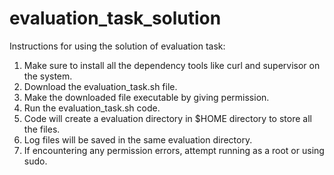 # evaluation_task_solution

Instructions for using the solution of evaluation task: 

1. Make sure to install all the dependency tools like curl and supervisor on the system.
2. Download the evaluation_task.sh file.
3. Make the downloaded file executable by giving permission.
4. Run the evaluation_task.sh code. 
5. Code will create a evaluation directory in $HOME directory to store all the files.
6. Log files will be saved in the same evaluation directory.
7. If encountering any permission errors, attempt running as a root or using sudo.

